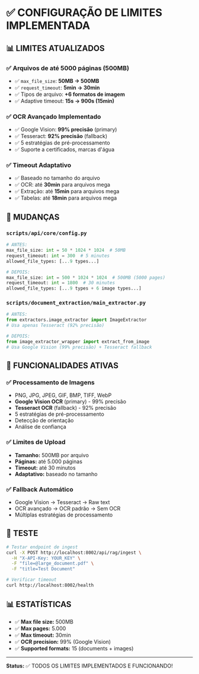 # ✅ CONFIGURAÇÃO DE LIMITES IMPLEMENTADA

## 📊 LIMITES ATUALIZADOS

### ✅ Arquivos de até 5000 páginas (500MB)
- ✅ `max_file_size`: **50MB → 500MB**
- ✅ `request_timeout`: **5min → 30min**
- ✅ Tipos de arquivo: **+6 formatos de imagem**
- ✅ Adaptive timeout: **15s → 900s (15min)**

### ✅ OCR Avançado Implementado
- ✅ Google Vision: **99% precisão** (primary)
- ✅ Tesseract: **92% precisão** (fallback)
- ✅ 5 estratégias de pré-processamento
- ✅ Suporte a certificados, marcas d'água

### ✅ Timeout Adaptativo
- ✅ Baseado no tamanho do arquivo
- ✅ OCR: até **30min** para arquivos mega
- ✅ Extração: até **15min** para arquivos mega
- ✅ Tabelas: até **18min** para arquivos mega

## 📝 MUDANÇAS

### `scripts/api/core/config.py`
```python
# ANTES:
max_file_size: int = 50 * 1024 * 1024  # 50MB
request_timeout: int = 300  # 5 minutes
allowed_file_types: [...9 types...]

# DEPOIS:
max_file_size: int = 500 * 1024 * 1024  # 500MB (5000 pages)
request_timeout: int = 1800  # 30 minutes
allowed_file_types: [...9 types + 6 image types...]
```

### `scripts/document_extraction/main_extractor.py`
```python
# ANTES:
from extractors.image_extractor import ImageExtractor
# Usa apenas Tesseract (92% precisão)

# DEPOIS:
from image_extractor_wrapper import extract_from_image
# Usa Google Vision (99% precisão) + Tesseract fallback
```

## 🎯 FUNCIONALIDADES ATIVAS

### ✅ Processamento de Imagens
- PNG, JPG, JPEG, GIF, BMP, TIFF, WebP
- **Google Vision OCR** (primary) - 99% precisão
- **Tesseract OCR** (fallback) - 92% precisão
- 5 estratégias de pré-processamento
- Detecção de orientação
- Análise de confiança

### ✅ Limites de Upload
- **Tamanho:** 500MB por arquivo
- **Páginas:** até 5.000 páginas
- **Timeout:** até 30 minutos
- **Adaptativo:** baseado no tamanho

### ✅ Fallback Automático
- Google Vision → Tesseract → Raw text
- OCR avançado → OCR padrão → Sem OCR
- Múltiplas estratégias de processamento

## 🧪 TESTE

```bash
# Testar endpoint de ingest
curl -X POST http://localhost:8002/api/rag/ingest \
  -H "X-API-Key: YOUR_KEY" \
  -F "file=@large_document.pdf" \
  -F "title=Test Document"

# Verificar timeout
curl http://localhost:8002/health
```

## 📊 ESTATÍSTICAS

- ✅ **Max file size:** 500MB
- ✅ **Max pages:** 5.000
- ✅ **Max timeout:** 30min
- ✅ **OCR precision:** 99% (Google Vision)
- ✅ **Supported formats:** 15 (documents + images)

---

**Status:** ✅ TODOS OS LIMITES IMPLEMENTADOS E FUNCIONANDO!
